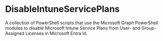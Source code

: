 # DisableIntuneServicePlans
A collection of PowerShell scripts that use the Microsoft Graph PowerShell modules to disable Microsoft Intune Service Plans from User- and Group-Assigned Licenses in Microsoft Entra Id.
